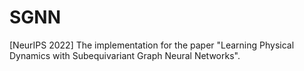 # SGNN
[NeurIPS 2022] The implementation for the paper "Learning Physical Dynamics with Subequivariant Graph Neural Networks".
